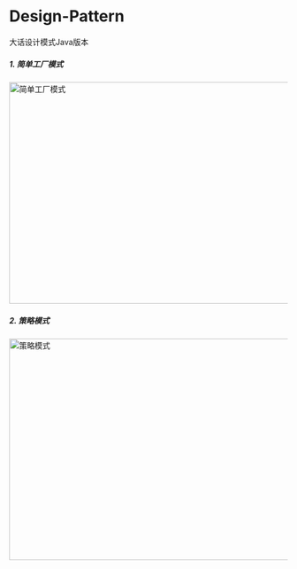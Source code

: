 # Design-Pattern
大话设计模式Java版本

##### 1. 简单工厂模式

<img src="https://upload-images.jianshu.io/upload_images/3532835-0dd8329d7478d902.png?imageMogr2/auto-orient/strip%7CimageView2/2/w/1240" width="600" height="400" alt="简单工厂模式"/>

##### 2. 策略模式

<img src="https://upload-images.jianshu.io/upload_images/3532835-1a9d750cb096679d.png?imageMogr2/auto-orient/strip%7CimageView2/2/w/1240" width="600" height="400" alt="策略模式"/>